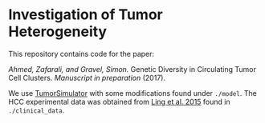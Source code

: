 # Investigation of Tumor Heterogeneity

This repository contains code for the paper:

_Ahmed, Zafarali, and  Gravel, Simon._ Genetic Diversity in Circulating Tumor Cell Clusters. _Manuscript in preparation_ (2017).

We use [TumorSimulator](http://www2.ph.ed.ac.uk/~bwaclaw/cancer-code/) with some modifications found under `./model`. The HCC experimental data was obtained from [Ling et al. 2015](http://www.pnas.org/content/112/47/E6496.short) found in `./clinical_data`.


